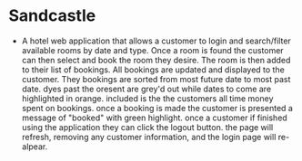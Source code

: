 # Sandcastle

- A hotel web application that allows a customer to login and search/filter available rooms by date and type. Once a room is found the customer can then select and book the room they desire. The room is then added to their list of bookings. All bookings are updated and displayed to the customer. They bookings are sorted from most future date to most past date. dyes past the oresent are grey'd out while dates to come are highlighted in orange. included is the the customers all time money spent on bookings. once a booking is made the customer is presented a message of "booked" with green highlight. once a customer if finished using the application they can click the logout button. the page will refresh, removing any customer information, and the login page will re-alpear.